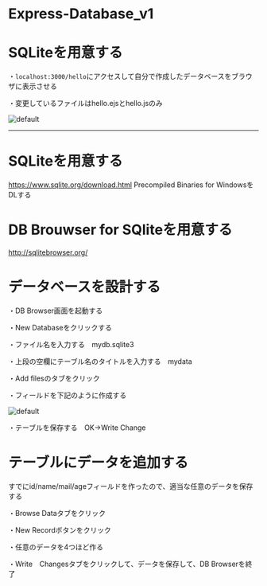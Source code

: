 # Express-Database_v1

# SQLiteを用意する

・`localhost:3000/hello`にアクセスして自分で作成したデータベースをブラウザに表示させる

・変更しているファイルはhello.ejsとhello.jsのみ

![default](https://user-images.githubusercontent.com/28942665/34532614-1a741046-f0fa-11e7-8bdd-22f9dba4b960.JPG)

***

# SQLiteを用意する
https://www.sqlite.org/download.html
Precompiled Binaries for WindowsをDLする

# DB Brouwser for SQliteを用意する
http://sqlitebrowser.org/

# データベースを設計する

・DB Browser画面を起動する

・New Databaseをクリックする

・ファイル名を入力する　mydb.sqlite3

・上段の空欄にテーブル名のタイトルを入力する　mydata

・Add filesのタブをクリック

・フィールドを下記のように作成する

![default](https://user-images.githubusercontent.com/28942665/34533039-c345684a-f0fb-11e7-8bc4-f82b4d0d06d4.JPG)

・テーブルを保存する　OK->Write Change

# テーブルにデータを追加する

すでにid/name/mail/ageフィールドを作ったので、適当な任意のデータを保存する

・Browse Dataタブをクリック

・New Recordボタンをクリック

・任意のデータを4つほど作る

・Write　Changesタブをクリックして、データを保存して、DB Browserを終了
